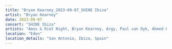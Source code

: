 ```yaml
---
title: "Bryan Kearney_2023-09-07_SHINE Ibiza"
artist: "Bryan Kearney"
date: 2023-09-07
concert: "SHINE Ibiza"
artists: "Amos & Riot Night, Bryan Kearney, Argy, Paul van Dyk, Ahmed Helmy, Allen Watts"
location: "Eden"
location_details: "San Antonio, Ibiza, Spain"
---
```

